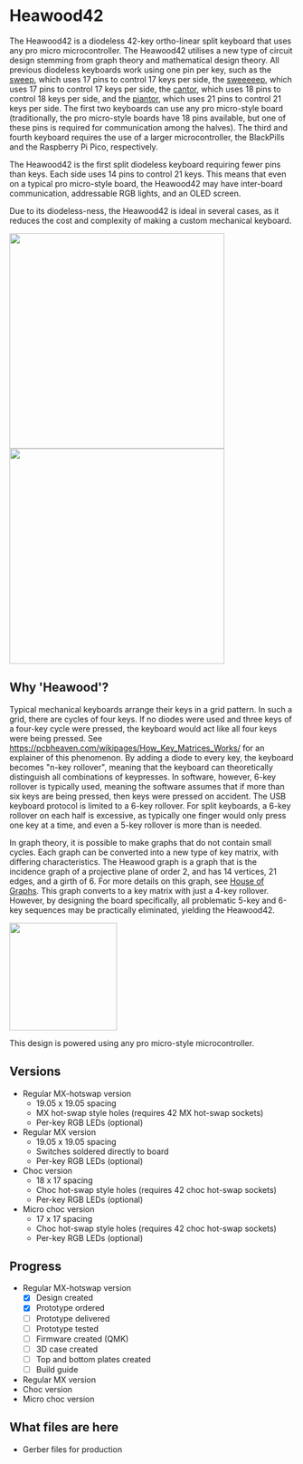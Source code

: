 # Heawood42

The Heawood42 is a diodeless 42-key ortho-linear split keyboard that uses any pro micro microcontroller. The Heawood42 utilises a new type of circuit design stemming from graph theory and mathematical design theory. All previous diodeless keyboards work using one pin per key, such as the [sweep](https://github.com/davidphilipbarr/Sweep), which uses 17 pins to control 17 keys per side, the [sweeeeep](https://fingerpunch.xyz/product/sweeeeep/), which uses 17 pins to control 17 keys per side, the [cantor](https://github.com/diepala/cantor), which uses 18 pins to control 18 keys per side, and the [piantor](https://github.com/beekeeb/piantor), which uses 21 pins to control 21 keys per side. The first two keyboards can use any pro micro-style board (traditionally, the pro micro-style boards have 18 pins available, but one of these pins is required for communication among the halves). The third and fourth keyboard requires the use of a larger microcontroller, the BlackPills and the Raspberry Pi Pico, respectively. 

The Heawood42 is the first split diodeless keyboard requiring fewer pins than keys. Each side uses 14 pins to control 21 keys. This means that even on a typical pro micro-style board, the Heawood42 may have inter-board communication, addressable RGB lights, and an OLED screen. 

Due to its diodeless-ness, the Heawood42 is ideal in several cases, as it reduces the cost and complexity of making a custom mechanical keyboard.

<img src="https://github.com/triliu/Heawood42/assets/3928134/d9548d26-492f-40ff-b97c-e8ae36825b7c" width="380">
<img src="https://github.com/triliu/Heawood42/assets/3928134/e1ea87da-0814-44ba-95fe-ba899eff5412" width="380">



## Why 'Heawood'?

Typical mechanical keyboards arrange their keys in a grid pattern. In such a grid, there are cycles of four keys. If no diodes were used and three keys of a four-key cycle were pressed, the keyboard would act like all four keys were being pressed. See https://pcbheaven.com/wikipages/How_Key_Matrices_Works/ for an explainer of this phenomenon. By adding a diode to every key, the keyboard becomes "n-key rollover", meaning that the keyboard can theoretically distinguish all combinations of keypresses. In software, however, 6-key rollover is typically used, meaning the software assumes that if more than six keys are being pressed, then keys were pressed on accident. The USB keyboard protocol is limited to a 6-key rollover. For split keyboards, a 6-key rollover on each half is excessive, as typically one finger would only press one key at a time, and even a 5-key rollover is more than is needed. 

In graph theory, it is possible to make graphs that do not contain small cycles. Each graph can be converted into a new type of key matrix, with differing characteristics. The Heawood graph is a graph that is the incidence graph of a projective plane of order 2, and has 14 vertices, 21 edges, and a girth of 6. For more details on this graph, see [House of Graphs](https://houseofgraphs.org/graphs/1154). This graph converts to a key matrix with just a 4-key rollover. However, by designing the board specifically, all problematic 5-key and 6-key sequences may be practically eliminated, yielding the Heawood42. 

<img src="https://github.com/triliu/Heawood42/assets/3928134/4ef2aa62-9b1a-47e1-b93b-3c5a06f6acfd" width="190">


This design is powered using any pro micro-style microcontroller.

## Versions
- Regular MX-hotswap version
    - 19.05 x 19.05 spacing
    - MX hot-swap style holes (requires 42 MX hot-swap sockets)
    - Per-key RGB LEDs (optional)
- Regular MX version
    - 19.05 x 19.05 spacing
    - Switches soldered directly to board
    - Per-key RGB LEDs (optional)
- Choc version
    - 18 x 17 spacing
    - Choc hot-swap style holes (requires 42 choc hot-swap sockets)
    - Per-key RGB LEDs (optional)
- Micro choc version
    - 17 x 17 spacing
    - Choc hot-swap style holes (requires 42 choc hot-swap sockets)
    - Per-key RGB LEDs (optional)
 

## Progress

- Regular MX-hotswap version
    - [X] Design created
    - [X] Prototype ordered
    - [ ] Prototype delivered
    - [ ] Prototype tested
    - [ ] Firmware created (QMK)
    - [ ] 3D case created
    - [ ] Top and bottom plates created
    - [ ] Build guide
- Regular MX version
- Choc version
- Micro choc version 
  
## What files are here

- Gerber files for production

